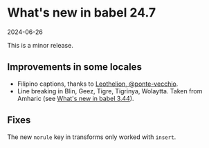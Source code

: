 # What's new in babel 24.7

2024-06-26

This is a minor release.

## Improvements in some locales

* Filipino captions, thanks to  [Leothelion, @ponte-vecchio](https://github.com/ponte-vecchio).
* Line breaking in Blin, Geez, Tigre, Tigrinya, Wolaytta. Taken from
  Amharic (see [What's new in babel
  3.44](https://latex3.github.io/babel/news/whats-new-in-babel-3.44.html)).
  
## Fixes

The new `norule` key in transforms only worked with `insert`.

 
  
 
